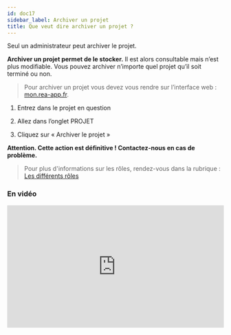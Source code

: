 ```yaml
---
id: doc17
sidebar_label: Archiver un projet
title: Que veut dire archiver un projet ?
---
```



Seul un administrateur peut archiver le projet.

**Archiver un projet permet de le stocker.** Il est alors consultable mais n’est plus modifiable. Vous pouvez archiver n’importe quel projet qu’il soit terminé ou non.

> Pour archiver un projet vous devez vous rendre sur l’interface web&nbsp;: [mon.rea-app.fr](https://mon.rea-app.fr).

1. Entrez dans le projet en question

2. Allez dans l’onglet PROJET

3. Cliquez sur «&nbsp;Archiver le projet&nbsp;»

**Attention. Cette action est définitive ! Contactez-nous en cas de problème.**

> Pour plus d'informations sur les rôles, rendez-vous dans la rubrique&nbsp;: [Les différents rôles](doc22.md)


### En vidéo

<div style="padding:56.25% 0 0 0;position:relative;"><iframe src="https://player.vimeo.com/video/298606212?color=ffffff&portrait=0" style="position:absolute;top:0;left:0;width:100%;height:100%;" frameborder="0" webkitallowfullscreen mozallowfullscreen allowfullscreen></iframe></div>